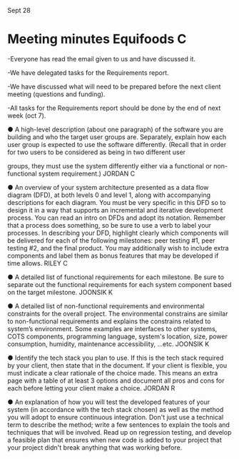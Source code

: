 Sept 28

# Meeting minutes Equifoods C

-Everyone has read the email given to us and have discussed it.

-We have delegated tasks for the Requirements report.

-We have discussed what will need to be prepared before the next client meeting (questions
and funding).

-All tasks for the Requirements report should be done by the end of next week (oct 7).

● A high-level description (about one paragraph) of the software you
are building and who the target user groups are. Separately, explain
how each user group is expected to use the software differently. (Recall
that in order for two users to be considered as being in two different user

groups, they must use the system differently either via a functional or
non-functional system requirement.) JORDAN C

● An overview of your system architecture presented as a data flow
diagram (DFD), at both levels 0 and level 1, along with accompanying
descriptions for each diagram. You must be very specific in this DFD so to
design it in a way that supports an incremental and iterative development
process. You can read an intro on DFDs and adopt its notation.
Remember that a process does something, so be sure to use a verb to
label your processes. In describing your DFD, highlight clearly which
components will be delivered for each of the following milestones:
peer testing #1, peer testing #2, and the final product. You may
additionally wish to include extra components and label them as bonus
features that may be developed if time allows. RILEY C

● A detailed list of functional requirements for each milestone. Be sure
to separate out the functional requirements for each system component
based on the target milestone. JOONSIK K

● A detailed list of non-functional requirements and environmental
constraints for the overall project. The environmental constrains are
similar to non-functional requirements and explains the constrains related
to system’s environment. Some examples are interfaces to other systems,
COTS components, programming language, system's location, size,
power consumption, humidity, maintenance accessibility, ...etc. JOONSIK
K

● Identify the tech stack you plan to use. If this is the tech stack required
by your client, then state that in the document. If your client is flexible,
you must indicate a clear rationale of the choice made. This means an
extra page with a table of at least 3 options and document all pros and
cons for each before letting your client make a choice. JORDAN R

● An explanation of how you will test the developed features of your
system (in accordance with the tech stack chosen) as well as the
method you will adopt to ensure continuous integration. Don't just use
a technical term to describe the method; write a few sentences to explain
the tools and techniques that will be involved. Read up on regression
testing, and develop a feasible plan that ensures when new code is added
to your project that your project didn't break anything that was working
before.
